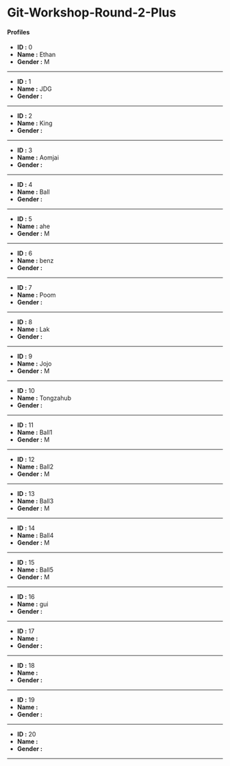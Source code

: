 # Git-Workshop-Round-2-Plus

#### Profiles

- **ID :** 0
- **Name :** Ethan
- **Gender :** M

---

- **ID :** 1
- **Name :** JDG
- **Gender :** <M or F>

---

- **ID :** 2
- **Name :** King
- **Gender :** <M or F>

---

- **ID :** 3
- **Name :** Aomjai
- **Gender :** <M or F>

---

- **ID :** 4
- **Name :** Ball
- **Gender :** <M or F>

---

- **ID :** 5
- **Name :** ahe
- **Gender :** M

---

- **ID :** 6
- **Name :** benz
- **Gender :** <M or F>

---

- **ID :** 7
- **Name :** Poom
- **Gender :** <M or F>

---

- **ID :** 8
- **Name :** Lak
- **Gender :** <M or F>

---

- **ID :** 9
- **Name :** Jojo
- **Gender :** M

---

- **ID :** 10
- **Name :** Tongzahub
- **Gender :** <M or F>

---

- **ID :** 11
- **Name :** Ball1
- **Gender :** M

---

- **ID :** 12
- **Name :** Ball2
- **Gender :** M

---

- **ID :** 13
- **Name :** Ball3
- **Gender :** M

---

- **ID :** 14
- **Name :** Ball4
- **Gender :** M

---

- **ID :** 15
- **Name :** Ball5
- **Gender :** M

---

- **ID :** 16
- **Name :** gui
- **Gender :** <M or F>

---

- **ID :** 17
- **Name :** <name>
- **Gender :** <M or F>

---

- **ID :** 18
- **Name :** <name>
- **Gender :** <M or F>

---

- **ID :** 19
- **Name :** <name>
- **Gender :** <M or F>

---

- **ID :** 20
- **Name :** <name>
- **Gender :** <M or F>

---
